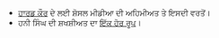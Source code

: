 - [ਹਾਰਡ ਕੌਰ](http://www.socialsamosa.com/2014/05/hard-kaur/?utm_source=feedburner&utm_medium=feed&utm_campaign=Feed%3A+SocialSamosa+(Social+Samosa)) ਦੇ ਲਈ ਸ਼ੋਸਲ ਮੀਡੀਆ ਦੀ ਅਹਿਮੀਅਤ ਤੇ ਇਸਦੀ ਵਰਤੋਂ।
- ਹਨੀ ਸਿੰਘ ਦੀ ਸ਼ਖਸ਼ੀਅਤ ਦਾ [ਇੱਕ ਹੋਰ ਰੂਪ](http://www.dnaindia.com/entertainment/report-honey-singh-launches-fight-club-1991441)।